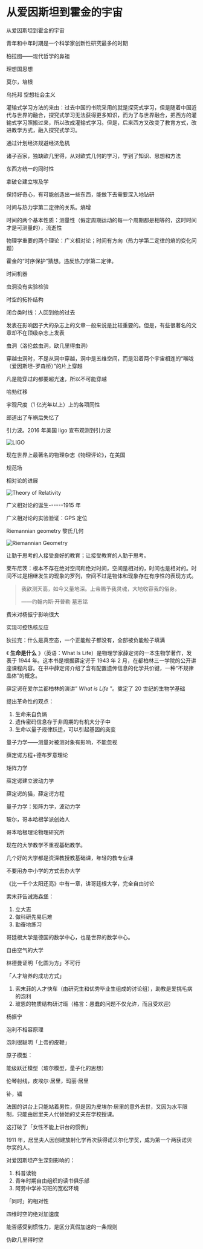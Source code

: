 # 从爱因斯坦到霍金的宇宙

从爱因斯坦到霍金的宇宙

青年和中年时期是一个科学家创新性研究最多的时期

柏拉图——现代哲学的鼻祖

理想国思想

莫尔，培根

乌托邦 空想社会主义

灌输式学习方法的来由：过去中国的书院采用的就是探究式学习，但是随着中国近代与世界的融合，探究式学习无法获得更多知识，而为了与世界融合，把西方的灌输式学习照搬过来，所以改成灌输式学习。但是，后来西方又改变了教育方式，改进教学方式，融入探究式学习。

通过计划经济规避经济危机

诸子百家，独缺欧几里得，从对欧式几何的学习，学到了知识、思想和方法

东西方统一的同时性

拿破仑建立埃及学

保持好奇心，有可能创造出一些东西，能做下去需要深入地钻研

时间与热力学第二定律的关系。熵增

时间的两个基本性质：测量性（假定周期运动的每一个周期都是相等的，这时时间才是可测量的），流逝性

物理学重要的两个理论：广义相对论；时间有方向（热力学第二定律的熵的变化问题）

霍金的“时序保护”猜想。违反热力学第二定律。

时间机器

虫洞没有实验检验

时空的拓扑结构

闭合类时线：人回到他的过去

发表在影响因子大的杂志上的文章一般来说是比较重要的。但是，有些很著名的文章却不在顶级杂志上发表

虫洞（洛伦兹虫洞，欧几里得虫洞）

穿越虫洞时，不是从洞中穿越，洞中是五维空间，而是沿着两个宇宙相连的“喉咙（爱因斯坦-罗森桥）”的片上穿越

凡是能穿过的都要超光速，所以不可能穿越

哈勃红移

宇观尺度（1 亿光年以上）上的各项同性

郎道出了车祸后失忆了

引力波。2016 年美国 ligo 宣布观测到引力波

![](./img/ligo.jpg 'LIGO')

现在世界上最著名的物理杂志《物理评论》，在美国

规范场

相对论的进展

![](./img/theory-of-relativity.jpg 'Theory of Relativity')

广义相对论的诞生------1915 年

广义相对论的实验验证：GPS 定位

Riemannian geometry 黎氏几何

![](./img/riemannian-geometry.jpeg 'Riemannian Geometry')

让勤于思考的人接受良好的教育；让接受教育的人勤于思考。

莱布尼茨：根本不存在绝对空间和绝对时间，空间是相对的，时间也是相对的。时间不过是相继发生的现象的罗列，空间不过是物体和现象存在有序性的表现方式。

> 我欲测天高，如今又量地深。上帝赐予我灵魂，大地收容我的俗身。
>
> ——约翰内斯·开普勒 墓志铭

费米对杨振宁影响很大

实现可控热核反应

狄拉克：什么是真空态，一个正能粒子都没有，全部被负能粒子填满

《 **生命是什么** 》（英语：What Is Life）是物理学家薛定谔的一本生物学著作，发表于 1944 年。这本书是根据薛定谔于 1943 年 2 月，在都柏林三一学院的公开讲座课程内容。在书中薛定谔介绍了含有配置遗传信息的化学共价键，一种“不规律晶体”的概念。

薛定谔在爱尔兰都柏林的演讲” _What is Life_ ”。奠定了 20 世纪的生物学基础

提出革命性的观点：

1.  生命来自负熵
2.  遗传密码信息存于非周期的有机大分子中
3.  生命以量子规律跃迁，可以引起基因的突变

量子力学——测量对被测对象有影响，不能忽视

薛定谔方程+德布罗意理论

矩阵力学

薛定谔建立波动力学

薛定谔的猫，薛定谔方程

量子力学：矩阵力学，波动力学

玻尔，哥本哈根学派创始人

哥本哈根理论物理研究所

现在的大学教学不重视基础教学。

几个好的大学都是资深教授教基础课，年轻的教专业课

不要用办中小学的方式去办大学

《比一千个太阳还亮》中有一章，讲哥廷根大学，完全自由讨论

索末菲告诫海森堡：

1.  立大志
2.  做科研先易后难
3.  勤奋地练习

哥廷根大学是德国的数学中心，也是世界的数学中心。

自由空气的大学

林德曼证明「化圆为方」不可行

「人才培养的成功方式」

1.  索末菲的人才快车（由研究生和优秀毕业生组成的讨论组），助教是爱挑毛病的泡利
2.  玻恩的物质结构研讨班（格言：愚蠢的问题不仅允许，而且受欢迎）

杨振宁

泡利不相容原理

泡利很聪明「上帝的皮鞭」

原子模型：

能级跃迁模型（玻尔模型，量子化的思想）

伦琴射线，皮埃尔·居里，玛丽·居里

钋，镭

法国的讲台上只能站着男性，但是因为皮埃尔·居里的意外去世，又因为水平限制，只能由居里夫人代替她的丈夫在学校授课。

这打破了「女性不能上讲台的惯例」

1911 年，居里夫人因创建放射化学再次获得诺贝尔化学奖，成为第一个两获诺贝尔奖的人。

对爱因斯坦产生深刻影响的：

1.  科普读物
2.  青年时期自由组织的读书俱乐部
3.  阿劳中学补习班的宽松环境

「同时」的相对性

四维时空的绝对加速度

能否感受到惯性力，是区分真假加速的一条规则

伪欧几里得时空
